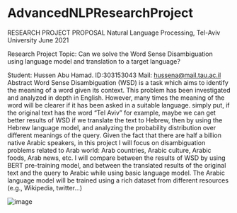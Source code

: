 # AdvancedNLPResearchProject
RESEARCH PROJECT PROPOSAL
Natural Language Processing, Tel-Aviv University
June 2021

Research Project Topic:  Can we solve the Word Sense Disambiguation using language model and              translation to a target language?

Student: Hussen Abu Hamad. ID:303153043 Mail: hussena@mail.tau.ac.il
Abstract
Word Sense Disambiguation (WSD) is a task which aims to identify the meaning of a word given its context. This problem has been investigated and analyzed in depth in English. 
However, many times the meaning of the word will be clearer if it has been asked in a suitable language. simply put, if the original text has the word “Tel Aviv” for example, maybe we can get better results of WSD if we translate the text to Hebrew, then by using the Hebrew language model, and analyzing the probability distribution over different meanings of the query.
Given the fact that there are half a billion native Arabic speakers, in this project I will focus on disambiguation problems related to Arab world: Arab countries, Arabic culture, Arabic foods, Arab news, etc.
 I will compare between the results of WSD by using BERT pre-training model, and between the translated results of the original text and the query to Arabic while using basic language model.
The Arabic language model will be trained using a rich dataset from different resources (e.g., Wikipedia, twitter…)

![image](https://user-images.githubusercontent.com/11599457/122041405-9705af80-cde1-11eb-8d19-e9dd8d5d2edb.png)
